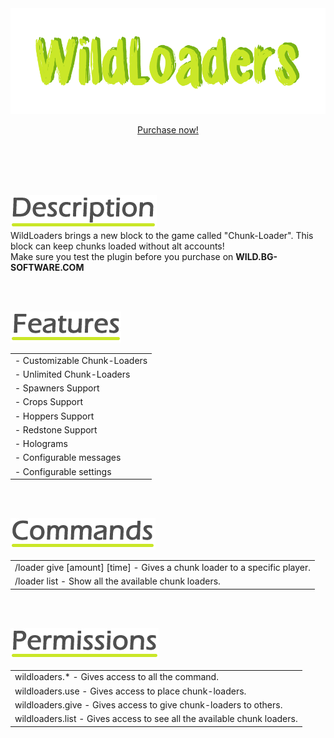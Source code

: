<center>
<img src="./images/wildloaders-logo.png" />

<a href="https://www.spigotmc.org/resources/83564/" target="_blank" class="purchase" id="wl-purchase">Purchase now!</a>
</center>

<br><br><br><br>

<img src="./images/wl-description.png" id="description" /><br>
WildLoaders brings a new block to the game called "Chunk-Loader". This block can keep chunks loaded without alt accounts!<br>
Make sure you test the plugin before you purchase on **WILD.BG-SOFTWARE.COM**

<br><br>

<img src="./images/wl-features.png" id="features" /><br>
<div class="clean-table offset-table">

|                              |
|------------------------------|
| - Customizable Chunk-Loaders |
| - Unlimited Chunk-Loaders    |
| - Spawners Support           |
| - Crops Support              |
| - Hoppers Support            |
| - Redstone Support           |
| - Holograms                  |
| - Configurable messages      |
| - Configurable settings      |
</div>

<br><br>

<img src="./images/wl-commands.png" id="commands" /><br>
<div class="clean-table offset-table">

|                                                                            |
|----------------------------------------------------------------------------|
| /loader give [amount] [time] - Gives a chunk loader to a specific player. |
| /loader list - Show all the available chunk loaders.                      |
</div>

<br><br>

<img src="./images/wl-permissions.png" id="permissions" /><br>
<div class="clean-table offset-table">

|                                                                         |
|-------------------------------------------------------------------------|
| wildloaders.* - Gives access to all the command.                        |
| wildloaders.use - Gives access to place chunk-loaders.                  |
| wildloaders.give - Gives access to give chunk-loaders to others.        |
| wildloaders.list - Gives access to see all the available chunk loaders. |
</div>